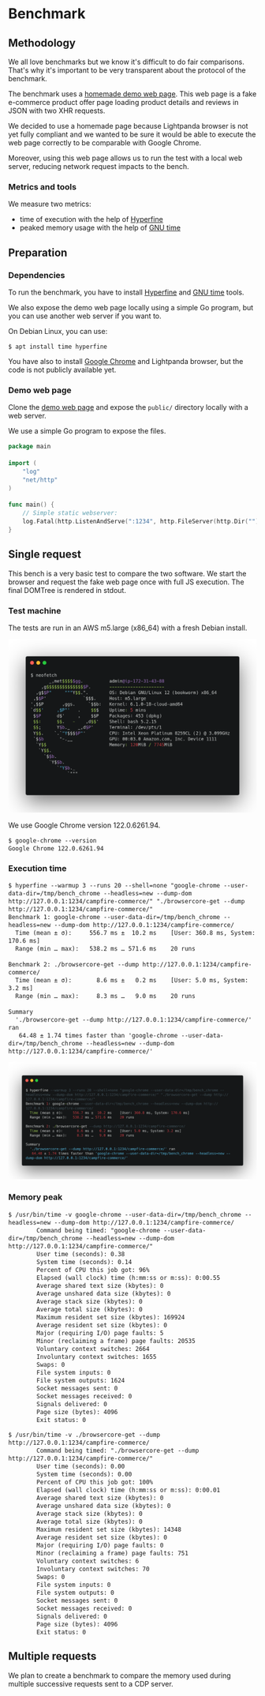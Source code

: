 # Benchmark

## Methodology

We all love benchmarks but we know it's difficult to do fair comparisons.
That's why it's important to be very transparent about the protocol of the benchmark.

The benchmark uses a [homemade demo web page](https://github.com/lightpanda-io/demo).
This web page is a fake e-commerce product offer page loading product details
and reviews in JSON with two XHR requests.

We decided to use a homemade page because Lightpanda browser is not yet fully
compliant and we wanted to be sure it would be able to execute the web page
correctly to be comparable with Google Chrome.

Moreover, using this web page allows us to run the test with a local web server,
reducing network request impacts to the bench.

### Metrics and tools

We measure two metrics:
* time of execution with the help of [Hyperfine](https://github.com/sharkdp/hyperfine)
* peaked memory usage with the help of [GNU time](https://www.gnu.org/software/time/)

## Preparation

### Dependencies

To run the benchmark, you have to install
[Hyperfine](https://github.com/sharkdp/hyperfine) and [GNU
time](https://www.gnu.org/software/time/) tools.

We also expose the demo web page locally using a simple Go program, but you
can use another web server if you want to.

On Debian Linux, you can use:
```console
$ apt install time hyperfine
```

You have also to install [Google Chrome](https://www.google.com/chrome/) and
Lightpanda browser, but the code is not publicly available yet.

### Demo web page

Clone the [demo web page](https://github.com/lightpanda-io/demo) and expose the
`public/` directory locally with a web server.

We use a simple Go program to expose the files.

```go
package main

import (
	"log"
	"net/http"
)

func main() {
	// Simple static webserver:
	log.Fatal(http.ListenAndServe(":1234", http.FileServer(http.Dir(""))))
}
```

## Single request

This bench is a very basic test to compare the two software.
We start the browser and request the fake web page once with full JS execution. The final DOMTree is
rendered in stdout.

### Test machine

The tests are run in an AWS m5.large (x86_64) with a fresh Debian install.

![aws.m5 neofetch](./img/aws_m5_neofetch.png)

We use Google Chrome version 122.0.6261.94.

```console
$ google-chrome --version
Google Chrome 122.0.6261.94
```

### Execution time

```console
$ hyperfine --warmup 3 --runs 20 --shell=none "google-chrome --user-data-dir=/tmp/bench_chrome --headless=new --dump-dom http://127.0.0.1:1234/campfire-commerce/" "./browsercore-get --dump http://127.0.0.1:1234/campfire-commerce/"
Benchmark 1: google-chrome --user-data-dir=/tmp/bench_chrome --headless=new --dump-dom http://127.0.0.1:1234/campfire-commerce/
  Time (mean ± σ):     556.7 ms ±  10.2 ms    [User: 360.8 ms, System: 170.6 ms]
  Range (min … max):   538.2 ms … 571.6 ms    20 runs

Benchmark 2: ./browsercore-get --dump http://127.0.0.1:1234/campfire-commerce/
  Time (mean ± σ):       8.6 ms ±   0.2 ms    [User: 5.0 ms, System: 3.2 ms]
  Range (min … max):     8.3 ms …   9.0 ms    20 runs

Summary
  './browsercore-get --dump http://127.0.0.1:1234/campfire-commerce/' ran
   64.48 ± 1.74 times faster than 'google-chrome --user-data-dir=/tmp/bench_chrome --headless=new --dump-dom http://127.0.0.1:1234/campfire-commerce/'
```

![aws.m5 hyperfine](./img/aws_m5_hyperfine.png)

### Memory peak

```console
$ /usr/bin/time -v google-chrome --user-data-dir=/tmp/bench_chrome --headless=new --dump-dom http://127.0.0.1:1234/campfire-commerce/
        Command being timed: "google-chrome --user-data-dir=/tmp/bench_chrome --headless=new --dump-dom http://127.0.0.1:1234/campfire-commerce/"
        User time (seconds): 0.38
        System time (seconds): 0.14
        Percent of CPU this job got: 96%
        Elapsed (wall clock) time (h:mm:ss or m:ss): 0:00.55
        Average shared text size (kbytes): 0
        Average unshared data size (kbytes): 0
        Average stack size (kbytes): 0
        Average total size (kbytes): 0
        Maximum resident set size (kbytes): 169924
        Average resident set size (kbytes): 0
        Major (requiring I/O) page faults: 5
        Minor (reclaiming a frame) page faults: 20535
        Voluntary context switches: 2664
        Involuntary context switches: 1655
        Swaps: 0
        File system inputs: 0
        File system outputs: 1624
        Socket messages sent: 0
        Socket messages received: 0
        Signals delivered: 0
        Page size (bytes): 4096
        Exit status: 0
```

```console
$ /usr/bin/time -v ./browsercore-get --dump http://127.0.0.1:1234/campfire-commerce/
        Command being timed: "./browsercore-get --dump http://127.0.0.1:1234/campfire-commerce/"
        User time (seconds): 0.00
        System time (seconds): 0.00
        Percent of CPU this job got: 100%
        Elapsed (wall clock) time (h:mm:ss or m:ss): 0:00.01
        Average shared text size (kbytes): 0
        Average unshared data size (kbytes): 0
        Average stack size (kbytes): 0
        Average total size (kbytes): 0
        Maximum resident set size (kbytes): 14348
        Average resident set size (kbytes): 0
        Major (requiring I/O) page faults: 0
        Minor (reclaiming a frame) page faults: 751
        Voluntary context switches: 6
        Involuntary context switches: 70
        Swaps: 0
        File system inputs: 0
        File system outputs: 0
        Socket messages sent: 0
        Socket messages received: 0
        Signals delivered: 0
        Page size (bytes): 4096
        Exit status: 0
```

## Multiple requests

We plan to create a benchmark to compare the memory used during multiple
successive requests sent to a CDP server.
